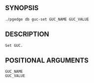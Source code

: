 
## SYNOPSIS
    ./pgedge db guc-set GUC_NAME GUC_VALUE

## DESCRIPTION
    Set GUC.

## POSITIONAL ARGUMENTS
    GUC_NAME
    GUC_VALUE
